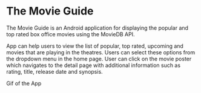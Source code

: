 # The Movie Guide

The Movie Guide is an Android application for displaying the popular and top rated box office movies using 
the MovieDB API. 

App can help users to view the list of popular, top rated, upcoming and movies that are playing in the theatres. Users can select these options from the dropdown menu in the home page.
  User can click on the movie poster which navigates to the detail page with additional information such as rating, title, release date and synopsis.
  
Gif of the App
